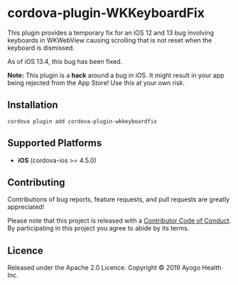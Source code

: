 <!--
  Copyright 2019 Ayogo Health Inc.

  Licensed under the Apache License, Version 2.0 (the "License");
  you may not use this file except in compliance with the License.
  You may obtain a copy of the License at

      https://www.apache.org/licenses/LICENSE-2.0

  Unless required by applicable law or agreed to in writing, software
  distributed under the License is distributed on an "AS IS" BASIS,
  WITHOUT WARRANTIES OR CONDITIONS OF ANY KIND, either express or implied.
  See the License for the specific language governing permissions and
  limitations under the License.
-->

cordova-plugin-WKKeyboardFix
============================

This plugin provides a temporary fix for an iOS 12 and 13 bug involving
keyboards in WKWebView causing scrolling that is not reset when the keyboard is
dismissed.

As of iOS 13.4, this bug has been fixed.

**Note:** This plugin is a **hack** around a bug in iOS. It might result in
your app being rejected from the App Store! Use this at your own risk.


Installation
------------

```
cordova plugin add cordova-plugin-wkkeyboardfix
```


Supported Platforms
-------------------

* **iOS** (cordova-ios >= 4.5.0)


Contributing
------------

Contributions of bug reports, feature requests, and pull requests are greatly
appreciated!

Please note that this project is released with a [Contributor Code of
Conduct][coc]. By participating in this project you agree to abide by its
terms.


Licence
-------

Released under the Apache 2.0 Licence.
Copyright © 2019 Ayogo Health Inc.

[coc]: https://github.com/AyogoHealth/cordova-plugin-wkkeyboardfix/blob/master/CODE_OF_CONDUCT.md
